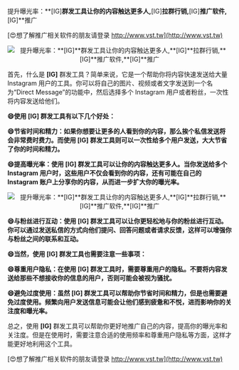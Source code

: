 提升曝光率：**[IG]**群发工具让你的内容触达更多人,**[IG]**拉群行销,**[IG]**推广软件,**[IG]**推广

[😍想了解推广相关软件的朋友请登录 http://www.vst.tw](http://www.vst.tw)

 <center><img src="https://vst.tw/MP4/tuiguang/png/4.png" alt="提升曝光率：**[IG]**群发工具让你的内容触达更多人,**[IG]**拉群行销,**[IG]**推广软件,**[IG]**推广"></center>

首先，什么是 **[IG]** 群发工具？简单来说，它是一个帮助你将内容快速发送给大量 Instagram 用户的工具。你可以将自己的图片、视频或者文字发送到一个名为“Direct Message”的功能中，然后选择多个 Instagram 用户或者粉丝，一次性将内容发送给他们。

**😄使用 **[IG]** 群发工具有以下几个好处：**

**😄节省时间和精力：如果你想要让更多的人看到你的内容，那么挨个私信发送将会非常费时费力。而使用 **[IG]** 群发工具则可以一次性给多个用户发送，大大节省了你的时间和精力。**

**😄提高曝光率：使用 **[IG]** 群发工具可以让你的内容触达更多人。当你发送给多个 Instagram 用户时，这些用户不仅会看到你的内容，还有可能在自己的 Instagram 账户上分享你的内容，从而进一步扩大你的曝光率。**

 <center><img src="https://vst.tw/MP4/tuiguang/png/3.png" alt="提升曝光率：**[IG]**群发工具让你的内容触达更多人,**[IG]**拉群行销,**[IG]**推广软件,**[IG]**推广"></center>

**😄与粉丝进行互动：使用 **[IG]** 群发工具可以让你更轻松地与你的粉丝进行互动。你可以通过发送私信的方式向他们提问、回答问题或者请求反馈，这样可以增强你与粉丝之间的联系和互动。**

**😄当然，使用 **[IG]** 群发工具也需要注意一些事项：**

**😄尊重用户隐私：在使用 **[IG]** 群发工具时，需要尊重用户的隐私。不要将内容发送给那些不想接收你的信息的用户，否则可能会被视为骚扰。**

**😄避免过度使用：虽然 **[IG]** 群发工具可以帮助你节省时间和精力，但是也需要避免过度使用。频繁向用户发送信息可能会让他们感到疲惫和不悦，进而影响你的关注度和曝光率。**

总之，使用 **[IG]** 群发工具可以帮助你更好地推广自己的内容，提高你的曝光率和关注度。但是在使用时，需要注意合适的使用频率和尊重用户隐私等方面，这样才能更好地利用这个工具。

[😍想了解推广相关软件的朋友请登录 http://www.vst.tw](http://www.vst.tw)



